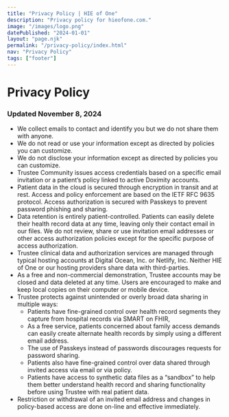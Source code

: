 ```yaml
---
title: "Privacy Policy | HIE of One"
description: "Privacy policy for hieofone.com."
image: "/images/logo.png"
datePublished: "2024-01-01"
layout: "page.njk"
permalink: "/privacy-policy/index.html"
nav: "Privacy Policy"
tags: ["footer"]
---
```


# Privacy Policy

### Updated November 8, 2024

- We collect emails to contact and identify you but we do not share them with anyone.
- We do not read or use your information except as directed by policies you can customize.
- We do not disclose your information except as directed by policies you can customize.
- Trustee Community issues access credentials based on a specific email invitation or a patient’s policy linked to active Doximity accounts.
- Patient data in the cloud is secured through encryption in transit and at rest. Access and policy enforcement are based on the IETF RFC 9635 protocol. Access authorization is secured with Passkeys to prevent password phishing and sharing.
- Data retention is entirely patient-controlled. Patients can easily delete their health record data at any time, leaving only their contact email in our files. We do not review, share or use invitation email addresses or other access authorization policies except for the specific purpose of access authorization.
- Trustee clinical data and authorization services are managed through typical hosting accounts at Digital Ocean, Inc. or Netlify, Inc. Neither HIE of One or our hosting providers share data with third-parties.
- As a free and non-commercial demonstration, Trustee accounts may be closed and data deleted at any time. Users are encouraged to make and keep local copies on their computer or mobile device.
- Trustee protects against unintended or overly broad data sharing in multiple ways:
  - Patients have fine-grained control over health record segments they capture from hospital records via SMART on FHIR,
  - As a free service, patients concerned about family access demands can easily create alternate health records by simply using a different email address.
  - The use of Passkeys instead of passwords discourages requests for password sharing.
  - Patients also have fine-grained control over data shared through invited access via email or via policy.
  - Patients have access to synthetic data files as a “sandbox” to help them better understand health record and sharing functionality before using Trustee with real patient data.
- Restriction or withdrawal of an invited email address and changes in policy-based access are done on-line and effective immediately.

